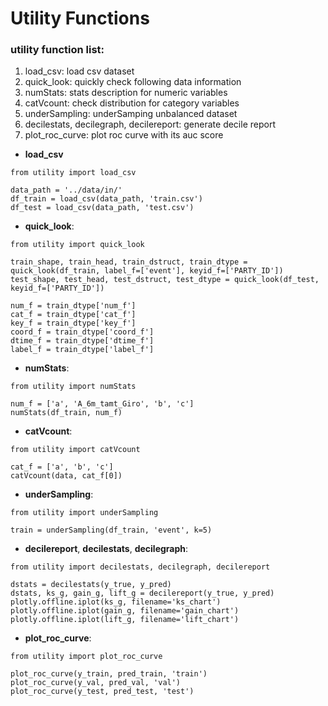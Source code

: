 # Utility Functions 

### utility function list:
1. load_csv: load csv dataset
2. quick_look: quickly check following data information 
3. numStats: stats description for numeric variables
4. catVcount: check distribution for category variables 
5. underSampling: underSamping unbalanced dataset
6. decilestats, decilegraph, decilereport: generate decile report
7. plot_roc_curve: plot roc curve with its auc score

+ **load_csv**
```
from utility import load_csv

data_path = '../data/in/'
df_train = load_csv(data_path, 'train.csv')
df_test = load_csv(data_path, 'test.csv')
```

+ **quick_look**: 
```
from utility import quick_look

train_shape, train_head, train_dstruct, train_dtype = quick_look(df_train, label_f=['event'], keyid_f=['PARTY_ID'])
test_shape, test_head, test_dstruct, test_dtype = quick_look(df_test, keyid_f=['PARTY_ID'])

num_f = train_dtype['num_f']
cat_f = train_dtype['cat_f']
key_f = train_dtype['key_f']
coord_f = train_dtype['coord_f']
dtime_f = train_dtype['dtime_f']
label_f = train_dtype['label_f']
```

+ **numStats**: 
```
from utility import numStats

num_f = ['a', 'A_6m_tamt_Giro', 'b', 'c']
numStats(df_train, num_f)
```
   
+ **catVcount**: 
```
from utility import catVcount

cat_f = ['a', 'b', 'c']
catVcount(data, cat_f[0])
```

+ **underSampling**: 
```
from utility import underSampling

train = underSampling(df_train, 'event', k=5)
```

+ **decilereport**, **decilestats**, **decilegraph**: 
```
from utility import decilestats, decilegraph, decilereport

dstats = decilestats(y_true, y_pred)
dstats, ks_g, gain_g, lift_g = decilereport(y_true, y_pred)
plotly.offline.iplot(ks_g, filename='ks_chart')
plotly.offline.iplot(gain_g, filename='gain_chart')
plotly.offline.iplot(lift_g, filename='lift_chart')
```
+ **plot_roc_curve**:
```
from utility import plot_roc_curve

plot_roc_curve(y_train, pred_train, 'train')
plot_roc_curve(y_val, pred_val, 'val')
plot_roc_curve(y_test, pred_test, 'test')
```
